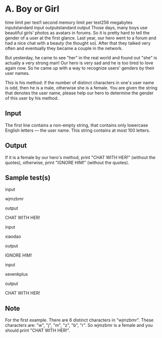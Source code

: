 # A. Boy or Girl
time limit per test1 second
memory limit per test256 megabytes
inputstandard input
outputstandard output
Those days, many boys use beautiful girls' photos as avatars in forums. So it is pretty hard to tell the gender of a user at the first glance. Last year, our hero went to a forum and had a nice chat with a beauty (he thought so). After that they talked very often and eventually they became a couple in the network.

But yesterday, he came to see "her" in the real world and found out "she" is actually a very strong man! Our hero is very sad and he is too tired to love again now. So he came up with a way to recognize users' genders by their user names.

This is his method: if the number of distinct characters in one's user name is odd, then he is a male, otherwise she is a female. You are given the string that denotes the user name, please help our hero to determine the gender of this user by his method.

## Input
The first line contains a non-empty string, that contains only lowercase English letters — the user name. This string contains at most 100 letters.

## Output
If it is a female by our hero's method, print "CHAT WITH HER!" (without the quotes), otherwise, print "IGNORE HIM!" (without the quotes).

## Sample test(s)
input

wjmzbmr

output

CHAT WITH HER!

input

xiaodao

output

IGNORE HIM!

input

sevenkplus

output

CHAT WITH HER!

## Note
For the first example. There are 6 distinct characters in "wjmzbmr". These characters are: "w", "j", "m", "z", "b", "r". So wjmzbmr is a female and you should print "CHAT WITH HER!".
